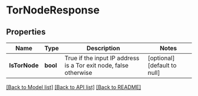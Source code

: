 # TorNodeResponse

## Properties
Name | Type | Description | Notes
------------ | ------------- | ------------- | -------------
**IsTorNode** | **bool** | True if the input IP address is a Tor exit node, false otherwise | [optional] [default to null]

[[Back to Model list]](../README.md#documentation-for-models) [[Back to API list]](../README.md#documentation-for-api-endpoints) [[Back to README]](../README.md)


